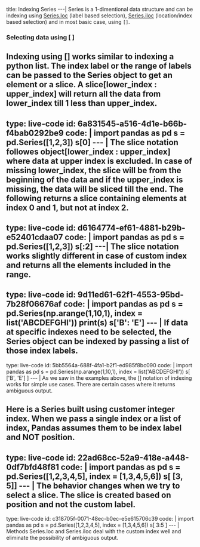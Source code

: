 title: Indexing Series
---|
  Series is a 1-dimentional data structure and can be indexing using [Series.loc](https://pandas.pydata.org/pandas-docs/stable/reference/api/pandas.Series.loc.html#pandas-series-loc) (label based selection), [Series.iloc](https://pandas.pydata.org/pandas-docs/stable/reference/api/pandas.Series.iloc.html#pandas-series-iloc) (location/index based selection) and in most basic case, using `[]`.

  ### Selecting data using [ ]

  Indexing using [] works similar to indexing a python list. The index label or the range of labels can be passed to the Series object to get an element or a slice. A slice[lower_index : upper_index] will return all the data from lower_index till 1 less than upper_index.
---
type: live-code
id: 6a831545-a516-4d1e-b66b-f4bab0292be9
code: |
  import pandas as pd
  s = pd.Series([1,2,3])
  s[0]
--- |
  The slice notation followes object[lower_index : upper_index] where data at upper index is excluded. In case of missing lower_index, the slice will be from the beginning of the data and if the upper_index is missing, the data will be sliced till the end. The following returns a slice containing elements at index 0 and 1, but not at index 2.
---
type: live-code
id: d6164774-ef61-4881-b29b-e52401cdaa07
code: |
  import pandas as pd
  s = pd.Series([1,2,3])
  s[:2]
---|
  The slice notation works slightly different in case of custom index and returns all the elements included in the range.
---
type: live-code
id: 9d11ed61-62f1-4553-95bd-7b28f06676af
code: |
  import pandas as pd
  s = pd.Series(np.arange(1,10,1), index = list('ABCDEFGHI'))
  print(s)
  s['B': 'E']
--- |
  If data at specific indexes need to be selected, the Series object can be indexed by passing a list of those index labels.
---
type: live-code
id: 5bb5564a-688f-4fa1-b2f1-ed985f8bc090
code: |
  import pandas as pd
  s = pd.Series(np.arange(1,10,1), index = list('ABCDEFGHI'))
  s[ ['B', 'E'] ]
--- |
  As we saw in the examples above, the [] notation of indexing works for simple use cases. There are certain cases where it returns ambiguous output.

  Here is a Series built using customer integer index. When we pass a single index or a list of index, Pandas assumes them to be index label and NOT position.
---
type: live-code
id: 22ad68cc-52a9-418e-a448-0df7bfd48f81
code: |
  import pandas as pd
  s = pd.Series([1,2,3,4,5], index = [1,3,4,5,6])
  s[ [3, 5]]
--- |
  The behavior changes when we try to select a slice. The slice is created based on position and not the custom label.
---
type: live-code
id: c318705f-0071-48ec-b0ec-e5e615706c39
code: |
  import pandas as pd
  s = pd.Series([1,2,3,4,5], index = [1,3,4,5,6])
  s[ 3:5 ]
--- |
  Methods Series.loc and Series.iloc deal with the custom index well and eliminate the possibility of ambiguous output.
